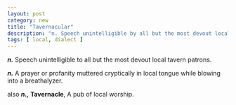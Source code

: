 ```yaml
---
layout: post
category: new
title: "Tavernacular"
description: "n. Speech unintelligible by all but the most devout local tavern patrons. | n. A prayer ... muttered cryptically in local tongue while (cont&#039;d...)"
tags: [ local, dialect ]
---
```


***n.*** Speech unintelligible to all but the most devout local tavern patrons.

***n.*** A prayer or profanity muttered cryptically in local tongue while blowing into a breathalyzer.

also ***n.,* Tavernacle**, A pub of local worship.